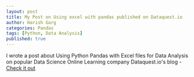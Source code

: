 ```yaml
---
layout: post
title: My Post on Using excel with pandas published on Dataquest.io
author: Harish Garg
categories: Pandas
tags: [Python, Data Analysis]
published: true
---
```


I wrote a post about Using Python Pandas with Excel files for Data Analysis on popular Data Science Online Learning company Dataquest.io's blog - [Check it out](https://www.dataquest.io/blog/excel-and-pandas/)